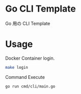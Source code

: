 # Go CLI Template

Go 用の CLI Template

# Usage

Docker Container login.

```bash
make login
```

Command Execute

```bash
go run cmd/cli/main.go
```
